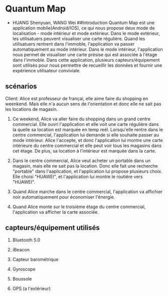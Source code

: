 # Quantum Map
- HUANG Shenyuan, WANG Wei
##Introduction 
Quantum Map est une application mobile(Android/IOS), ce qui nous propose deux mode de localisation - mode intérieur et mode extérieur. Dans le mode extérieur, les utilisatuers peuvent visualiser une carte régulière. Quand les utilisatuers rentrent dans l'immoble, l'application va passer automatiquement au mode intérieur. Dans le mode intérieur, l'application nous permet de visualiser une carte présise qui est associée à l'étage dans l'immoble. Dans cette application, plusieurs capteurs/équipement sont utilisés pour nous permettre de recueillir les données et fournir une expérience utilisateur conviviale.
 
## scénarios 

Client: Alice est professeur de françai, elle aime faire du shopping en weenkend. Mais elle n'a aucun sens de l'orientation et donc elle ne sait pas les locations de magasin. 

1. Ce weekend, Alice va aller faire du shopping dans un grand centre commercial. Elle ouvri l'application et elle voit une carte régulière dans la quelle sa location est marquée en temp reél. Lorsqu'elle rentre dans le centre commercial, l'application lui demande si elle souhaite passer au mode intérieur. Alice l'accepte, et donc l'application lui montre une carte intérieure du centre commercial et elle peut voir tous les magasins dans cet étage.
De plus, sa location à l'intérieur est marquée dans la carte. 

2. Dans le centre commercial, Alice veut acheter un portable dans un magasin, mais elle ne sait pas la location. Donc elle fait une recherche "portable" dans l'aaplication, et l'application lui propose plusieurs choix. Elle choisi "HUAWEI", et l'application lui montre le routière vers "HUAWEI".

3. Quand Alice marche dans le centre commercial, l'application va affichier noir automatiquement pour économiser l'énergie. 

4. Quand Alice monte sur le troisième étage du centre commercial, l'application va afficher la carte associée. 


## capteurs/équipement utilisés 

1. Bluetooth 5.0

2. iBeacon

3. Capteur barométrique 

4. Gyroscope 

5. Boussole 

6. GPS (a l'extérieur)
